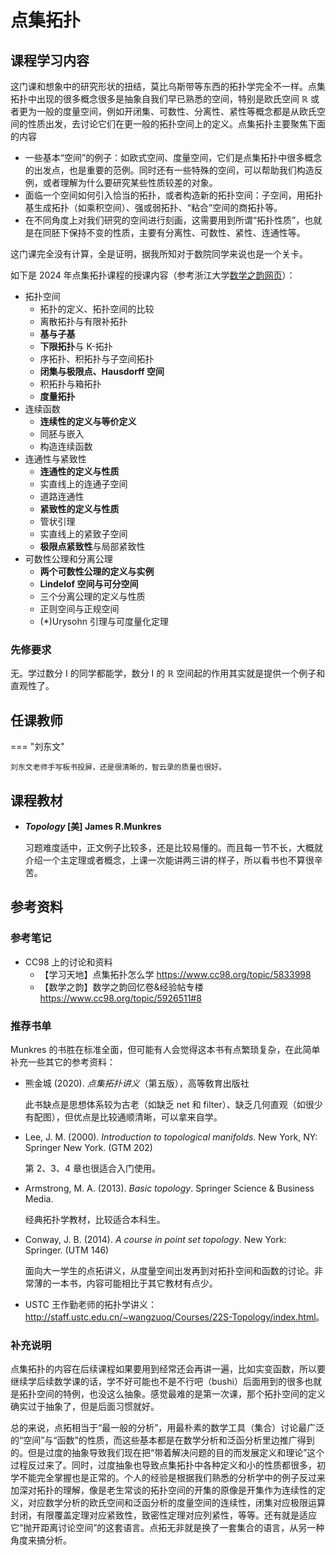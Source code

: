 # 点集拓扑

## 课程学习内容

这门课和想象中的研究形状的扭结，莫比乌斯带等东西的拓扑学完全不一样。点集拓扑中出现的很多概念很多是抽象自我们早已熟悉的空间，特别是欧氏空间 $\mathbb{R}$ 或者更为一般的度量空间，例如开闭集、可数性、分离性、紧性等概念都是从欧氏空间的性质出发，去讨论它们在更一般的拓扑空间上的定义。点集拓扑主要聚焦下面的内容

- 一些基本“空间”的例子：如欧式空间、度量空间，它们是点集拓扑中很多概念的出发点，也是重要的范例。同时还有一些特殊的空间，可以帮助我们构造反例，或者理解为什么要研究某些性质较差的对象。
- 面临一个空间如何引入恰当的拓扑，或者构造新的拓扑空间：子空间，用拓扑基生成拓扑（如乘积空间）、强或弱拓扑、“粘合”空间的商拓扑等。
- 在不同角度上对我们研究的空间进行刻画，这需要用到所谓“拓扑性质”，也就是在同胚下保持不变的性质，主要有分离性、可数性、紧性、连通性等。

这门课完全没有计算，全是证明，据我所知对于数院同学来说也是一个关卡。

如下是 2024 年点集拓扑课程的授课内容（参考浙江大学[数学之韵网页](https://zju_math.pages.zjusct.io/mathweb/compulsory/Topology)）：

- 拓扑空间
    - 拓扑的定义、拓扑空间的比较
    - 离散拓扑与有限补拓扑
    - **基与子基**
    - **下限拓扑**与 K-拓扑
    - 序拓扑、积拓扑与子空间拓扑
    - **闭集与极限点、Hausdorff 空间**
    - 积拓扑与箱拓扑
    - **度量拓扑**
- 连续函数
    - **连续性的定义与等价定义**
    - 同胚与嵌入
    - 构造连续函数
- 连通性与紧致性
    - **连通性的定义与性质**
    - 实直线上的连通子空间
    - 道路连通性
    - **紧致性的定义与性质**
    - 管状引理
    - 实直线上的紧致子空间
    - **极限点紧致性**与局部紧致性
- 可数性公理和分离公理
    - **两个可数性公理的定义与实例**
    - **Lindelof 空间与可分空间**
    - 三个分离公理的定义与性质
    - 正则空间与正规空间
    - (*)Urysohn 引理与可度量化定理

### 先修要求

无。学过数分 I 的同学都能学，数分 I 的 $\mathbb{R}$ 空间起的作用其实就是提供一个例子和直观性了。

## 任课教师

=== "刘东文"

    刘东文老师手写板书投屏，还是很清晰的，智云录的质量也很好。

## 课程教材

- ***Topology* [美] James R.Munkres**

    习题难度适中，正文例子比较多，还是比较易懂的。而且每一节不长，大概就介绍一个主定理或者概念，上课一次能讲两三讲的样子，所以看书也不算很辛苦。

## 参考资料

### 参考笔记

- CC98 上的讨论和资料
    - 【学习天地】点集拓扑怎么学 <https://www.cc98.org/topic/5833998>
    - 【数学之韵】数学之韵回忆卷&经验帖专楼 <https://www.cc98.org/topic/5926511#8>

### 推荐书单

Munkres 的书胜在标准全面，但可能有人会觉得这本书有点繁琐复杂，在此简单补充一些其它的参考资料：

- 熊金城 (2020). *点集拓扑讲义*（第五版），高等敎育出版社

    此书缺点是思想体系较为古老（如缺乏 net 和 filter）、缺乏几何直观（如很少有配图），但优点是比较通顺清晰，可以拿来自学。

- Lee, J. M. (2000). *Introduction to topological manifolds*. New York, NY: Springer New York. (GTM 202)

    第 2、3、4 章也很适合入门使用。

- Armstrong, M. A. (2013). *Basic topology*. Springer Science & Business Media.

    经典拓扑学教材，比较适合本科生。

- Conway, J. B. (2014). *A course in point set topology*. New York: Springer. (UTM 146)

    面向大一学生的点拓讲义，从度量空间出发再到对拓扑空间和函数的讨论。非常薄的一本书，内容可能相比于其它教材有点少。

- USTC 王作勤老师的拓扑学讲义：<http://staff.ustc.edu.cn/~wangzuoq/Courses/22S-Topology/index.html>。

### 补充说明

点集拓扑的内容在后续课程如果要用到经常还会再讲一遍，比如实变函数，所以要继续学后续数学课的话，学不好可能也不是不行吧（bushi）后面用到的很多也就是拓扑空间的特例，也没这么抽象。感觉最难的是第一次课，那个拓扑空间的定义确实过于抽象了，但是后面习惯就好。

总的来说，点拓相当于“最一般的分析”，用最朴素的数学工具（集合）讨论最广泛的“空间”与“函数”的性质，而这些基本都是在数学分析和泛函分析里边推广得到的。但是过度的抽象导致我们现在把“带着解决问题的目的而发展定义和理论”这个过程反过来了。同时，过度抽象也导致点集拓扑中各种定义和小的性质都很多，初学不能完全掌握也是正常的。个人的经验是根据我们熟悉的分析学中的例子反过来加深对拓扑的理解，像是老生常谈的拓扑空间的开集的原像是开集作为连续性的定义，对应数学分析的欧氏空间和泛函分析的度量空间的连续性，闭集对应极限运算封闭，有限覆盖定理对应紧致性，致密性定理对应列紧性，等等。还有就是适应它“抛开距离讨论空间”的这套语言。点拓无非就是换了一套集合的语言，从另一种角度来搞分析。
